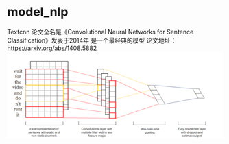 # model_nlp
Textcnn 论文全名是《Convolutional Neural Networks for Sentence Classification》发表于2014年 是一个最经典的模型
论文地址：https://arxiv.org/abs/1408.5882
![](https://github.com/Jerryten/model_nlp/blob/master/textcnn/textcnn.jpg)

